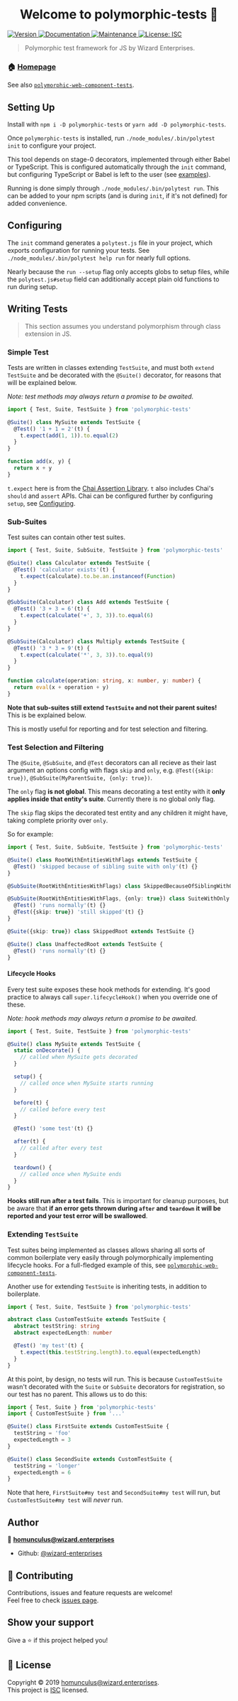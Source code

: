 <h1 align="center">Welcome to polymorphic-tests 👋</h1>
<p>
  <a href="https://www.npmjs.com/package/polymorphic-tests" target="_blank">
    <img alt="Version" src="https://img.shields.io/npm/v/polymorphic-tests.svg">
  </a>
  <a href="https://github.com/wizard-enterprises/wizard-library/blob/master/packages/polymorphic-tests/README.md" target="_blank">
    <img alt="Documentation" src="https://img.shields.io/badge/documentation-yes-brightgreen.svg" />
  </a>
  <a href="https://github.com/wizard-enterprises/wizard-library/blob/master/packages/polymorphic-tests/graphs/commit-activity" target="_blank">
    <img alt="Maintenance" src="https://img.shields.io/badge/Maintained%3F-yes-green.svg" />
  </a>
  <a href="https://github.com/wizard-enterprises/wizard-library/blob/master/packages/polymorphic-tests/LICENSE" target="_blank">
    <img alt="License: ISC" src="https://img.shields.io/github/license/wizard-enterprises/polymorphic-tests" />
  </a>
</p>

> Polymorphic test framework for JS by Wizard Enterprises.

### 🏠 [Homepage](https://github.com/wizard-enterprises/wizard-library/blob/master/packages/polymorphic-tests)

See also [`polymorphic-web-component-tests`](../packages/polymorphic-web-component-tests).

## Setting Up
Install with `npm i -D polymorphic-tests` or `yarn add -D polymorphic-tests`.

Once `polymorphic-tests` is installed, run `./node_modules/.bin/polytest init` to configure your project.

This tool depends on stage-0 decorators, implemented through either Babel or TypeScript. This is configured automatically through the `init` command, but configuring TypeScript or Babel is left to the user (see [examples](/examples)).

Running is done simply through `./node_modules/.bin/polytest run`. This can be added to your npm scripts (and is during `init`, if it's not defined) for added convenience.

## Configuring
The `init` command generates a `polytest.js` file in your project, which exports configuration for running your tests. See `./node_modules/.bin/polytest help run` for nearly full options.

Nearly because the `run --setup` flag only accepts globs to setup files, while the `polytest.js#setup` field can additionally accept plain old functions to run during setup.

## Writing Tests
> This section assumes you understand polymorphism through class extension in JS.

### Simple Test
Tests are written in classes extending `TestSuite`, and must both `extend TestSuite` and be decorated with the `@Suite()` decorator, for reasons that will be explained below.

*Note: test methods may always return a promise to be awaited.*

```ts
import { Test, Suite, TestSuite } from 'polymorphic-tests'

@Suite() class MySuite extends TestSuite {
  @Test() '1 + 1 = 2'(t) {
    t.expect(add(1, 1)).to.equal(2)
  }
}

function add(x, y) {
  return x + y
}
```

`t.expect` here is from the [Chai Assertion Library](https://www.chaijs.com/). `t` also includes Chai's `should` and `assert` APIs. Chai can be configured further by configuring `setup`, see [Configuring](#configuring).

### Sub-Suites
Test suites can contain other test suites.

```ts
import { Test, Suite, SubSuite, TestSuite } from 'polymorphic-tests'

@Suite() class Calculator extends TestSuite {
  @Test() 'calculator exists'(t) {
    t.expect(calculate).to.be.an.instanceof(Function)
  }
}

@SubSuite(Calculator) class Add extends TestSuite {
  @Test() '3 + 3 = 6'(t) {
    t.expect(calculate('+', 3, 3)).to.equal(6)
  }
}

@SubSuite(Calculator) class Multiply extends TestSuite {
  @Test() '3 * 3 = 9'(t) {
    t.expect(calculate('*', 3, 3)).to.equal(9)
  }
}

function calculate(operation: string, x: number, y: number) {
  return eval(x + operation + y)
}
```

**Note that sub-suites still extend `TestSuite` and not their parent suites!** This is be explained below.

This is mostly useful for reporting and for test selection and filtering.

### Test Selection and Filtering

The `@Suite`, `@SubSuite`, and `@Test` decorators can all recieve as their last argument an options config with flags `skip` and `only`, e.g. `@Test({skip: true})`, `@SubSuite(MyParentSuite, {only: true})`.

The `only` flag **is not global**. This means decorating a test entity with it **only applies inside that entity's suite**. Currently there is no global only flag.

The `skip` flag skips the decorated test entity and any children it might have, taking complete priority over `only`.

So for example:
```ts
import { Test, Suite, SubSuite, TestSuite } from 'polymorphic-tests'

@Suite() class RootWithEntitiesWithFlags extends TestSuite {
  @Test() 'skipped because of sibling suite with only'(t) {}
}

@SubSuite(RootWithEntitiesWithFlags) class SkippedBecauseOfSiblingWithOnly extends TestSuite {}

@SubSuite(RootWithEntitiesWithFlags, {only: true}) class SuiteWithOnly extends TestSuite {
  @Test() 'runs normally'(t) {}
  @Test({skip: true}) 'still skipped'(t) {}
}

@Suite({skip: true}) class SkippedRoot extends TestSuite {}

@Suite() class UnaffectedRoot extends TestSuite {
  @Test() 'runs normally'(t) {}
}
```

#### Lifecycle Hooks
Every test suite exposes these hook methods for extending. It's good practice to always call `super.lifecycleHook()` when you override one of these.

*Note: hook methods may always return a promise to be awaited.*

```ts
import { Test, Suite, TestSuite } from 'polymorphic-tests'

@Suite() class MySuite extends TestSuite {
  static onDecorate() {
    // called when MySuite gets decorated
  }

  setup() {
    // called once when MySuite starts running
  }

  before(t) {
    // called before every test
  }

  @Test() 'some test'(t) {}

  after(t) {
    // called after every test
  }

  teardown() {
    // called once when MySuite ends
  }
}
```

**Hooks still run after a test fails**. This is important for cleanup purposes, but be aware that **if an error gets thrown during `after` and `teardown` it will be reported and your test error will be swallowed**.

### Extending `TestSuite`
Test suites being implemented as classes allows sharing all sorts of common boilerplate very easily through polymorphically implementing lifecycle hooks. For a full-fledged example of this, see [`polymorphic-web-component-tests`](../packages/polymorphic-web-component-tests).

Another use for extending `TestSuite` is inheriting tests, in addition to boilerplate.

```ts
import { Test, Suite, TestSuite } from 'polymorphic-tests'

abstract class CustomTestSuite extends TestSuite {
  abstract testString: string
  abstract expectedLength: number

  @Test() 'my test'(t) {
    t.expect(this.testString.length).to.equal(expectedLength)
  }
}
```

At this point, by design, no tests will run. This is because `CustomTestSuite` wasn't decorated with the `Suite` or `SubSuite` decorators for registration, so our test has no parent. This allows us to do this:

```ts
import { Test, Suite } from 'polymorphic-tests'
import { CustomTestSuite } from '...'

@Suite() class FirstSuite extends CustomTestSuite {
  testString = 'foo'
  expectedLength = 3
}

@Suite() class SecondSuite extends CustomTestSuite {
  testString = 'longer'
  expectedLength = 6
}
```

Note that here, `FirstSuite#my test` and `SecondSuite#my test` will run, but `CustomTestSuite#my test` will *never* run.

## Author

👤 **homunculus@wizard.enterprises**

* Github: [@wizard-enterprises](https://github.com/wizard-enterprises)

## 🤝 Contributing

Contributions, issues and feature requests are welcome!<br />Feel free to check [issues page](https://github.com/wizard-enterprises/wizard-library/issues).

## Show your support

Give a ⭐️ if this project helped you!

## 📝 License

Copyright © 2019 [homunculus@wizard.enterprises](https://github.com/wizard-enterprises).<br />
This project is [ISC](https://github.com/wizard-enterprises/wizard-library/blob/master/packages/polymorphic-tests/blob/master/LICENSE) licensed.
